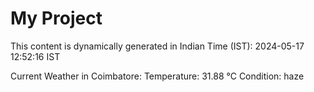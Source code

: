 # My Project

This content is dynamically generated in Indian Time (IST): 2024-05-17 12:52:16 IST


Current Weather in Coimbatore:
Temperature: 31.88 °C
Condition: haze
